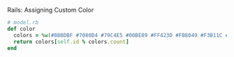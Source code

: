 Rails: Assigning Custom Color

```ruby
# model.rb
def color
  colors = %w(#B8BDBF #7080D4 #79C4E5 #00BE89 #FF423D #FB8049 #F3B11C #F36F8F #945ECF #8F9FA5 #61B424 #55A3D9)
  return colors[self.id % colors.count]
end
```
